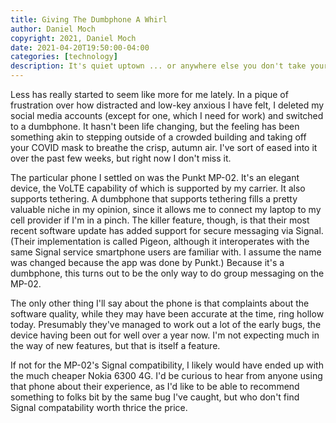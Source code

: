 ```yaml
---
title: Giving The Dumbphone A Whirl
author: Daniel Moch
copyright: 2021, Daniel Moch
date: 2021-04-20T19:50:00-04:00
categories: [technology]
description: It's quiet uptown ... or anywhere else you don't take your smartphone.
---
```

Less has really started to seem like more for me lately. In a pique
of frustration over how distracted and low-key anxious I have felt,
I deleted my social media accounts (except for one, which I need
for work) and switched to a dumbphone. It hasn't been life changing,
but the feeling has been something akin to stepping outside of a
crowded building and taking off your COVID mask to breathe the
crisp, autumn air. I've sort of eased into it over the past few
weeks, but right now I don't miss it.

The particular phone I settled on was the Punkt MP-02. It's an
elegant device, the VoLTE capability of which is supported by my
carrier. It also supports tethering. A dumbphone that supports
tethering fills a pretty valuable niche in my opinion, since it
allows me to connect my laptop to my cell provider if I'm in a
pinch. The killer feature, though, is that their most recent software
update has added support for secure messaging via Signal. (Their
implementation is called Pigeon, although it interoperates with the
same Signal service smartphone users are familiar with. I assume
the name was changed because the app was done by Punkt.) Because
it's a dumbphone, this turns out to be the only way to do group
messaging on the MP-02.

The only other thing I'll say about the phone is that complaints
about the software quality, while they may have been accurate at
the time, ring hollow today. Presumably they've managed to work out
a lot of the early bugs, the device having been out for well over
a year now. I'm not expecting much in the way of new features, but
that is itself a feature.

If not for the MP-02's Signal compatibility, I likely would have
ended up with the much cheaper Nokia 6300 4G. I'd be curious to
hear from anyone using that phone about their experience, as I'd
like to be able to recommend something to folks bit by the same bug
I've caught, but who don't find Signal compatability worth thrice
the price.
